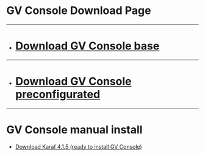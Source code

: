 # GV Console Download Page

---
* # [Download GV Console base](https://github.com/greenvulcano/gv-documentation)
---
* # [Download GV Console preconfigurated](https://github.com/greenvulcano/gv-documentation)
---

# GV Console manual install

* [Download Karaf 4.1.5 (ready to install GV Console)](https://github.com/greenvulcano/gv-documentation)
